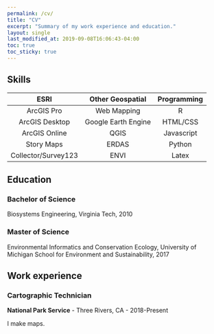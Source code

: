 ```yaml
---
permalink: /cv/
title: "CV"
excerpt: "Summary of my work experience and education."
layout: single
last_modified_at: 2019-09-08T16:06:43-04:00
toc: true
toc_sticky: true
---
```


## Skills

| ESRI                | Other Geospatial    | Programming |
| :-----------------: | :-----------------: | :---------: |
| ArcGIS Pro          | Web Mapping         | R           |
| ArcGIS Desktop      | Google Earth Engine | HTML/CSS    |
| ArcGIS Online       | QGIS                | Javascript  |
| Story Maps          | ERDAS               | Python      |
| Collector/Survey123 | ENVI                | Latex       | 

## Education

### Bachelor of Science
Biosystems Engineering, Virginia Tech, 2010

### Master of Science
Environmental Informatics and Conservation Ecology, University of Michigan School for Environment and Sustainability, 2017

## Work experience

### Cartographic Technician
**National Park Service** - <i class="fa fa-map-marker"></i> Three Rivers, CA - <i class="fa fa-calendar" aria-hidden="true"></i> 2018-Present

I make maps.


